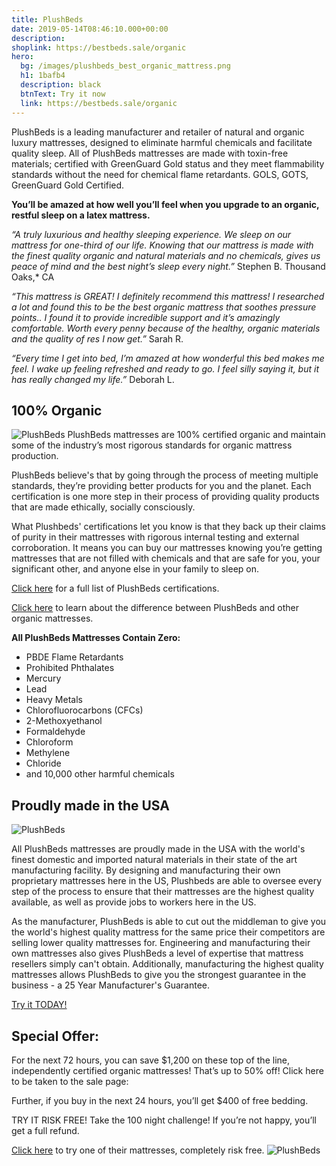 ```yaml
---
title: PlushBeds
date: 2019-05-14T08:46:10.000+00:00
description:
shoplink: https://bestbeds.sale/organic
hero:
  bg: /images/plushbeds_best_organic_mattress.png
  h1: 1bafb4
  description: black
  btnText: Try it now
  link: https://bestbeds.sale/organic
---
```



PlushBeds is a leading manufacturer and retailer of natural and organic luxury mattresses, designed to eliminate harmful chemicals and facilitate quality sleep. All of PlushBeds mattresses are made with toxin-free materials; certified with GreenGuard Gold status and they meet flammability standards without the need for chemical flame retardants. GOLS, GOTS, GreenGuard Gold Certified.

**You’ll be amazed at how well you’ll feel when you upgrade to an organic, restful sleep on a latex mattress.**

<!-- Add icon library -->
<link rel="stylesheet" href="https://cdnjs.cloudflare.com/ajax/libs/font-awesome/4.7.0/css/font-awesome.min.css">

<span class="fa fa-star checked"></span>
<span class="fa fa-star checked"></span>
<span class="fa fa-star checked"></span>
<span class="fa fa-star checked"></span>
<span class="fa fa-star checked"></span> *“A truly luxurious and healthy sleeping experience. We sleep on our mattress for one-third of our life. Knowing that our mattress is made with the finest quality organic and natural materials and no chemicals, gives us peace of mind and the best night’s sleep every night.”* Stephen B. Thousand Oaks,* CA

<span class="fa fa-star checked"></span>
<span class="fa fa-star checked"></span>
<span class="fa fa-star checked"></span>
<span class="fa fa-star checked"></span>
<span class="fa fa-star checked"></span> *“This mattress is GREAT! I definitely recommend this mattress! I researched a lot and found this to be the best organic mattress that soothes pressure points.. I found it to provide incredible support and it’s amazingly comfortable. Worth every penny because of the healthy, organic materials and the quality of res I now get.”* Sarah R.

<span class="fa fa-star checked"></span>
<span class="fa fa-star checked"></span>
<span class="fa fa-star checked"></span>
<span class="fa fa-star checked"></span>
<span class="fa fa-star checked"></span> *“Every time I get into bed, I’m amazed at how wonderful this bed makes me feel. I wake up feeling refreshed and ready to go. I feel silly saying it, but it has really changed my life.”* Deborah L.

## 100% Organic
<img src="https://www.plushbeds.com/assets/images/images_aboutus/IMG_02.jpg" alt="PlushBeds" class="TextWrapRight"> 
PlushBeds mattresses are 100% certified organic and maintain some of the industry’s most rigorous standards for organic mattress production. 

PlushBeds believe's that by going through the process of meeting multiple standards, they’re providing better products for you and the planet. Each certification is one more step in their process of providing quality products that are made ethically, socially consciously.

What Plushbeds' certifications let you know is that they back up their claims of purity in their mattresses with rigorous internal testing and external corroboration. It means you can buy our mattresses knowing you’re getting mattresses that are not filled with chemicals and that are safe for you, your significant other, and anyone else in your family to sleep on.

[Click here](https://www.sleepsuppliers.com/posts/plushbeds_certifications) for a full list of PlushBeds certifications. 

[Click here](https://www.sleepsuppliers.com/posts/best_organic_mattress) to learn about the difference between PlushBeds and other organic mattresses. 

**All PlushBeds Mattresses Contain Zero:**

 - PBDE Flame Retardants 
 - Prohibited Phthalates 
 - Mercury 
 - Lead 
 - Heavy Metals
 - Chlorofluorocarbons (CFCs) 
 - 2-Methoxyethanol 
 - Formaldehyde 
 - Chloroform
 - Methylene 
 - Chloride 
 - and 10,000 other harmful chemicals

## Proudly made in the USA
<img src="https://www.plushbeds.com/assets/images/images_certifications/Certifications_15.jpg" alt="PlushBeds" class="TextWrapLeft"> 

All PlushBeds mattresses are proudly made in the USA with the world's finest domestic and imported natural materials in their state of the art manufacturing facility. By designing and manufacturing their own proprietary mattresses here in the US, Plushbeds are able to oversee every step of the process to ensure that their mattresses are the highest quality available, as well as provide jobs to workers here in the US.

As the manufacturer, PlushBeds is able to cut out the middleman to give you the world's highest quality mattress for the same price their competitors are selling lower quality mattresses for. Engineering and manufacturing their own mattresses also gives PlushBeds a level of expertise that mattress resellers simply can't obtain. Additionally, manufacturing the highest quality mattresses allows PlushBeds to give you the strongest guarantee in the business - a 25 Year Manufacturer's Guarantee.

[Try it TODAY!](bit.ly/organiclatexmattress)

## Special Offer:
For the next 72 hours, you can save $1,200 on these top of the line, independently certified organic mattresses! That’s up to 50% off! Click here to be taken to the sale page:

Further, if you buy in the next 24 hours, you’ll get $400 of free bedding.

TRY IT RISK FREE! Take the 100 night challenge! If you’re not happy, you’ll get a full refund.

[Click here](bit.ly/organiclatexmattress) to try one of their mattresses, completely risk free.
<img src="https://www.plushbeds.com/assets/images/images_aboutus/IMG_06.jpg" alt="PlushBeds" class="responsive"> 
